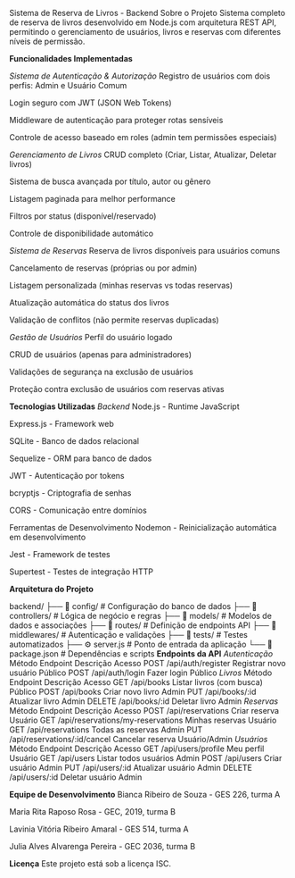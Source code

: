 Sistema de Reserva de Livros - Backend
Sobre o Projeto
Sistema completo de reserva de livros desenvolvido em Node.js com arquitetura REST API, permitindo o gerenciamento de usuários, livros e reservas com diferentes níveis de permissão.

**Funcionalidades Implementadas**

*Sistema de Autenticação & Autorização*
Registro de usuários com dois perfis: Admin e Usuário Comum

Login seguro com JWT (JSON Web Tokens)

Middleware de autenticação para proteger rotas sensíveis

Controle de acesso baseado em roles (admin tem permissões especiais)

*Gerenciamento de Livros*
CRUD completo (Criar, Listar, Atualizar, Deletar livros)

Sistema de busca avançada por título, autor ou gênero

Listagem paginada para melhor performance

Filtros por status (disponível/reservado)

Controle de disponibilidade automático

*Sistema de Reservas*
Reserva de livros disponíveis para usuários comuns

Cancelamento de reservas (próprias ou por admin)

Listagem personalizada (minhas reservas vs todas reservas)

Atualização automática do status dos livros

Validação de conflitos (não permite reservas duplicadas)

*Gestão de Usuários*
Perfil do usuário logado

CRUD de usuários (apenas para administradores)

Validações de segurança na exclusão de usuários

Proteção contra exclusão de usuários com reservas ativas

**Tecnologias Utilizadas**
*Backend*
Node.js - Runtime JavaScript

Express.js - Framework web

SQLite - Banco de dados relacional

Sequelize - ORM para banco de dados

JWT - Autenticação por tokens

bcryptjs - Criptografia de senhas

CORS - Comunicação entre domínios

Ferramentas de Desenvolvimento
Nodemon - Reinicialização automática em desenvolvimento

Jest - Framework de testes

Supertest - Testes de integração HTTP

**Arquitetura do Projeto**

backend/
├── 📁 config/           # Configuração do banco de dados
├── 📁 controllers/      # Lógica de negócio e regras
├── 📁 models/          # Modelos de dados e associações
├── 📁 routes/          # Definição de endpoints API
├── 📁 middlewares/     # Autenticação e validações
├── 📁 tests/           # Testes automatizados
├── ⚙️ server.js        # Ponto de entrada da aplicação
└── 📄 package.json     # Dependências e scripts
**Endpoints da API**
*Autenticação*
Método	Endpoint	Descrição	Acesso
POST	/api/auth/register	Registrar novo usuário	Público
POST	/api/auth/login	Fazer login	Público
*Livros*
Método	Endpoint	Descrição	Acesso
GET	/api/books	Listar livros (com busca)	Público
POST	/api/books	Criar novo livro	Admin
PUT	/api/books/:id	Atualizar livro	Admin
DELETE	/api/books/:id	Deletar livro	Admin
*Reservas*
Método	Endpoint	Descrição	Acesso
POST	/api/reservations	Criar reserva	Usuário
GET	/api/reservations/my-reservations	Minhas reservas	Usuário
GET	/api/reservations	Todas as reservas	Admin
PUT	/api/reservations/:id/cancel	Cancelar reserva	Usuário/Admin
*Usuários*
Método	Endpoint	Descrição	Acesso
GET	/api/users/profile	Meu perfil	Usuário
GET	/api/users	Listar todos usuários	Admin
POST	/api/users	Criar usuário	Admin
PUT	/api/users/:id	Atualizar usuário	Admin
DELETE	/api/users/:id	Deletar usuário	Admin



**Equipe de Desenvolvimento**
Bianca Ribeiro de Souza - GES 226, turma A

Maria Rita Raposo Rosa - GEC, 2019, turma B

Lavinia Vitória Ribeiro Amaral - GES 514, turma A

Julia Alves Alvarenga Pereira - GEC 2036, turma B

**Licença**
Este projeto está sob a licença ISC.